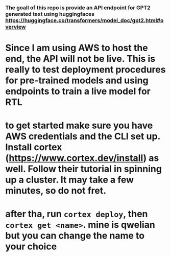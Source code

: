 ### The goall of this repo is provide an API endpoint for GPT2 generated text using huggingfaces https://huggingface.co/transformers/model_doc/gpt2.html#overview

# Since I am using AWS to host the end, the API will not be live. This is really to test deployment procedures for pre-trained models and using endpoints to train a live model for RTL
 
# to get started make sure you have AWS credentials and the CLI set up. Install cortex (https://www.cortex.dev/install) as well. Follow their tutorial in spinning up a cluster. It may take a few minutes, so do not fret. 

# after tha, run `cortex deploy`, then `cortex get <name>`. mine is qwelian but you can change the name to your choice
